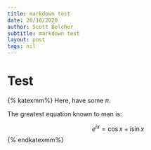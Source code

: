 ```yaml
---
title: markdown test
date: 20/10/2020
author: Scott Belcher
subtitle: markdown test
layout: post
tags: nil
---
```


# Test

{% katexmm%}
Here, have some $\pi$.

The greatest equation known to man is:

$$ e^{ix} = \cos{x} + i\sin{x} $$
{% endkatexmm%}
